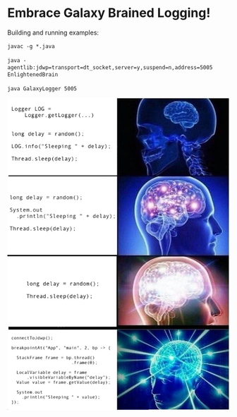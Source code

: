 Embrace Galaxy Brained Logging!
===============================

Building and running examples:
```
javac -g *.java

java -agentlib:jdwp=transport=dt_socket,server=y,suspend=n,address=5005 EnlightenedBrain

java GalaxyLogger 5005
```

![Galaxy Brain](/Expanding-Loggers.jpg?raw=true "Galaxy Brain")
